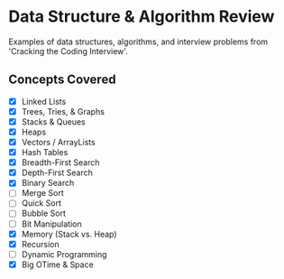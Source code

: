 # Data Structure & Algorithm Review

Examples of data structures, algorithms, and interview problems from 'Cracking the Coding Interview'.

## Concepts Covered

- [x] Linked Lists
- [x] Trees, Tries, & Graphs
- [x] Stacks & Queues
- [x] Heaps
- [x] Vectors / ArrayLists
- [x] Hash Tables
- [x] Breadth-First Search
- [x] Depth-First Search
- [x] Binary Search
- [ ] Merge Sort
- [ ] Quick Sort
- [ ] Bubble Sort
- [ ] Bit Manipulation
- [x] Memory (Stack vs. Heap)
- [x] Recursion
- [ ] Dynamic Programming
- [x] Big OTime & Space
